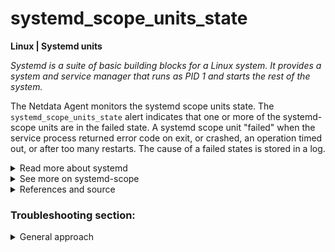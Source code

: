 # systemd_scope_units_state

**Linux | Systemd units**

_Systemd is a suite of basic building blocks for a Linux system. It provides a system and service
manager that runs as PID 1 and starts the rest of the system._

The Netdata Agent monitors the systemd scope units state. The `systemd_scope_units_state` alert
indicates that one or more of the systemd-scope units are in the failed state.
A systemd scope unit "failed" when the service process returned error code on exit, or crashed, an 
operation timed out, or after too many restarts. The cause of a failed states is stored in a log.

<details>
<summary>Read more about systemd</summary>

Here is some useful information about systemd from
wikipedia <sup>[1](https://en.wikipedia.org/wiki/Systemd) </sup>

Systemd includes features like on-demand starting of daemons, snapshot support, process tracking,
and Inhibitor Locks. Systemd is not just the name of the `init` daemon, but also refers to the
entire software bundle around it, which, in addition to the systemd `init` daemon, includes the
daemons
`journald`, `logind` and `networkd`, and many other low-level components. In January 2013,
Poettering described systemd not as one program, but rather a large software suite that includes 69
individual binaries. As an integrated software suite, systemd replaces the startup sequences and
runlevels controlled by the traditional `init` daemon, along with the shell scripts executed under
its control. Systemd also integrates many other services that are common on Linux systems by
handling user logins, the system console, device hotplugging, scheduled execution (replacing cron),
logging, hostnames and locales.

Like the `init daemon`, Systemd is a daemon that manages other daemons, which, including `systemd`
itself, are background processes. `systemd` is the first daemon to start during booting and the last
daemon to terminate during shutdown. The `systemd` daemon serves as the root of the user space's
process tree. The first process (`PID 1`) has a special role on Unix systems, as it replaces the
parent of a process when the original parent terminates. Therefore, the first process is
particularly well suited for the purpose of monitoring daemons.

Systemd executes elements of its startup sequence in parallel, which is theoretically faster than
the traditional startup sequence approach. For inter-process communication (IPC), systemd makes Unix
domain sockets and D-Bus available to the running daemons. The state of `systemd` itself can also be
preserved in a snapshot for future recall.

systemd's core components include the following:

- `systemd` is a system and service manager for Linux operating systems.

- `systemctl` is a command to introspect and control the state of the systemd system and service
  manager. Not to be confused with sysctl.

- `systemd-analyze` may be used to determine system boot-up performance statistics and retrieve
  other state and tracing information from the system and service manager.

</details>


<details>
<summary>See more on systemd-scope</summary>
The following text originates from the systemd.scope man page.<sup>[2](https://www.freedesktop.org/software/systemd/man/systemd.scope.html) </sup>

Scope units are not configured via unit configuration files, but are only created programmatically
using the bus interfaces of systemd. They are named similar to filenames. A unit whose name ends
in `.scope` refers to a scope unit. Scopes units manage a set of system processes. Unlike service
units, scope units manage externally created processes, and do not fork off processes on its own.

The main purpose of scope units is grouping worker processes of a system service for organization
and for managing resources.

Unlike service units, scope units have no "main" process: all processes in the scope are equivalent.
The lifecycle of the scope unit is thus not bound to the lifetime of one specific process, but to
the existence of at least one process in the scope. This also means that the exit statuses of these
processes are not relevant for the scope unit failure state. Scope units may still enter a failure
state, for example due to resource exhaustion or stop timeouts being reached, but not due to
programs inside of them terminating uncleanly. Since processes managed as scope units generally
remain children of the original process that forked them off, it is also the job of that process to
collect their exit statuses and act on them as
needed.

</details>

<details>
<summary>References and source</summary>

1. [systemd on Wikipedia](https://en.wikipedia.org/wiki/Systemd)
2. [Man page for systemd.scope](https://www.freedesktop.org/software/systemd/man/systemd.scope.html)

</details>

### Troubleshooting section:

<details>
<summary>General approach</summary>

When a scope is in a failed state, you should always try to gather more information about it.

1. Identify which scope units fail. Open the Netdata dashboard, find the current active alarms under
   the [active alarms](https://learn.netdata.cloud/docs/monitor/view-active-alarms) tab and look
   into its chart.
   (`systemdunits_scope_units.scope_unit_state`). In this chart, identify which slice units are in
   state with value 5

2. Gather more information about the failing scope unit

   ```
   root@netdata~ # systemctl status <scope_name>.scope
   ```

3. Check the log messages from the command of step 2.

</details>
